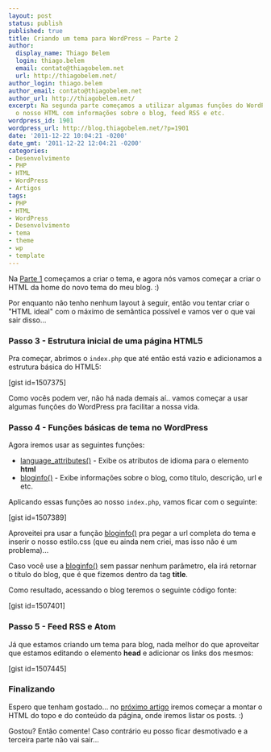 ```yaml
---
layout: post
status: publish
published: true
title: Criando um tema para WordPress – Parte 2
author:
  display_name: Thiago Belem
  login: thiago.belem
  email: contato@thiagobelem.net
  url: http://thiagobelem.net/
author_login: thiago.belem
author_email: contato@thiagobelem.net
author_url: http://thiagobelem.net/
excerpt: Na segunda parte começamos a utilizar algumas funções do WordPress para alimentar
  o nosso HTML com informações sobre o blog, feed RSS e etc.
wordpress_id: 1901
wordpress_url: http://blog.thiagobelem.net/?p=1901
date: '2011-12-22 10:04:21 -0200'
date_gmt: '2011-12-22 12:04:21 -0200'
categories:
- Desenvolvimento
- PHP
- HTML
- WordPress
- Artigos
tags:
- PHP
- HTML
- WordPress
- Desenvolvimento
- tema
- theme
- wp
- template
---
```

<p>Na <a href="http://blog.thiagobelem.net/criando-um-tema-para-wordpress/" target="_blank">Parte 1</a> começamos a criar o tema, e agora nós vamos começar a criar o HTML da home do novo tema do meu blog. :)</p>
<p>Por enquanto não tenho nenhum layout à seguir, então vou tentar criar o "HTML ideal" com o máximo de semântica possível e vamos ver o que vai sair disso...</p>
<h3>Passo 3 - Estrutura inicial de uma página HTML5</h3>
<p>Pra começar, abrimos o <code>index.php</code> que até então está vazio e adicionamos a estrutura básica do HTML5:</p>
<p>[gist id=1507375]</p>
<p>Como vocês podem ver, não há nada demais aí.. vamos começar a usar algumas funções do WordPress pra facilitar a nossa vida.</p>
<h3>Passo 4 - Funções básicas de tema no WordPress</h3>
<p>Agora iremos usar as seguintes funções:</p>
<ul>
<li><a href="http://codex.wordpress.org/Function_Reference/language_attributes" target="_blank">language_attributes()</a> - Exibe os atributos de idioma para o elemento <strong>html</strong></li>
<li><a href="http://codex.wordpress.org/Function_Reference/bloginfo" target="_blank">bloginfo()</a> - Exibe informações sobre o blog, como título, descrição, url e etc.</li>
</ul>
<p>Aplicando essas funções ao nosso <code>index.php</code>, vamos ficar com o seguinte:</p>
<p>[gist id=1507389]</p>
<p>Aproveitei pra usar a função <a href="http://codex.wordpress.org/Function_Reference/bloginfo" target="_blank">bloginfo()</a> pra pegar a url completa do tema e inserir o nosso estilo.css (que eu ainda nem criei, mas isso não é um problema)...</p>
<p>Caso você use a <a href="http://codex.wordpress.org/Function_Reference/bloginfo" target="_blank">bloginfo()</a> sem passar nenhum parâmetro, ela irá retornar o título do blog, que é que fizemos dentro da tag <strong>title</strong>.</p>
<p>Como resultado, acessando o blog teremos o seguinte código fonte:</p>
<p>[gist id=1507401]</p>
<h3>Passo 5 - Feed RSS e Atom</h3>
<p>Já que estamos criando um tema para blog, nada melhor do que aproveitar que estamos editando o elemento <strong>head</strong> e adicionar os links dos mesmos:</p>
<p>[gist id=1507445]</p>
<h3>Finalizando</h3>
<p>Espero que tenham gostado... no <a href="http://blog.thiagobelem.net/criando-um-tema-para-wordpress-parte-3/" title="Criando um tema para WordPress – Parte 3" target="_blank">próximo artigo</a> iremos começar a montar o HTML do topo e do conteúdo da página, onde iremos listar os posts. :)</p>
<p>Gostou? Então comente! Caso contrário eu posso ficar desmotivado e a terceira parte não vai sair...</p>
